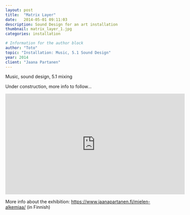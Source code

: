 ```yaml
---
layout: post
title:  "Matrix Layer"
date:   2014-05-01 09:11:03
description: Sound Design for an art installation
thumbnail: matrix_layer_1.jpg
categories: installation

# Information for the author block
author: "Toto"
topic: "Installation: Music, 5.1 Sound Design"
year: 2014
client: "Jaana Partanen"
---
```


Music, sound design, 5.1 mixing

Under construction, more info to follow...

<iframe width="560" height="315" src="https://www.youtube.com/embed/up0Ex77L-JI" frameborder="0" allow="autoplay; encrypted-media" allowfullscreen></iframe>

More info about the exhibition: https://www.jaanapartanen.fi/mielen-alkemiaa/ (in Finnish)